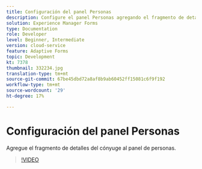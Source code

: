 ```yaml
---
title: Configuración del panel Personas
description: Configure el panel Personas agregando el fragmento de detalles del cónyuge.
solution: Experience Manager Forms
type: Documentation
role: Developer
level: Beginner, Intermediate
version: cloud-service
feature: Adaptive Forms
topic: Development
kt: 7378
thumbnail: 332234.jpg
translation-type: tm+mt
source-git-commit: 67be45dbd72a8af8b9ab60452ff15081c6f9f192
workflow-type: tm+mt
source-wordcount: '29'
ht-degree: 17%

---
```



# Configuración del panel Personas

Agregue el fragmento de detalles del cónyuge al panel de personas.

>[!VIDEO](https://video.tv.adobe.com/v/332234?quality=12&learn=on)

